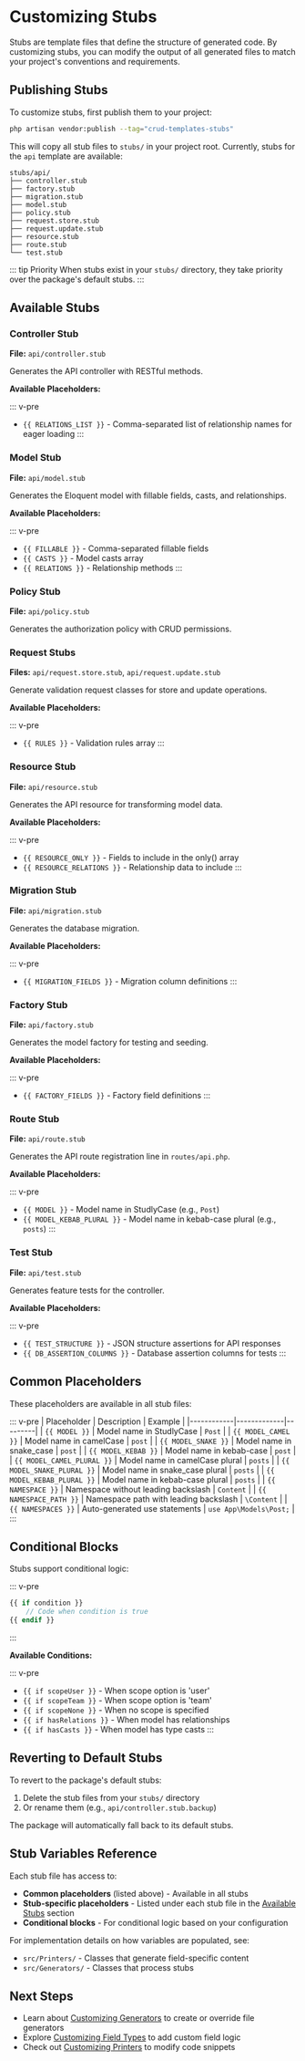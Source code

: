 # Customizing Stubs

Stubs are template files that define the structure of generated code. By customizing stubs, you can modify the output of all generated files to match your project's conventions and requirements.

## Publishing Stubs

To customize stubs, first publish them to your project:

```bash
php artisan vendor:publish --tag="crud-templates-stubs"
```

This will copy all stub files to `stubs/` in your project root. Currently, stubs for the `api` template are available:

```
stubs/api/
├── controller.stub
├── factory.stub
├── migration.stub
├── model.stub
├── policy.stub
├── request.store.stub
├── request.update.stub
├── resource.stub
├── route.stub
└── test.stub
```

::: tip Priority
When stubs exist in your `stubs/` directory, they take priority over the package's default stubs.
:::

## Available Stubs

### Controller Stub
**File:** `api/controller.stub`

Generates the API controller with RESTful methods.

**Available Placeholders:**

::: v-pre
- `{{ RELATIONS_LIST }}` - Comma-separated list of relationship names for eager loading
:::

### Model Stub
**File:** `api/model.stub`

Generates the Eloquent model with fillable fields, casts, and relationships.

**Available Placeholders:**

::: v-pre
- `{{ FILLABLE }}` - Comma-separated fillable fields
- `{{ CASTS }}` - Model casts array
- `{{ RELATIONS }}` - Relationship methods
:::

### Policy Stub
**File:** `api/policy.stub`

Generates the authorization policy with CRUD permissions.

### Request Stubs
**Files:** `api/request.store.stub`, `api/request.update.stub`

Generate validation request classes for store and update operations.

**Available Placeholders:**

::: v-pre
- `{{ RULES }}` - Validation rules array
:::

### Resource Stub
**File:** `api/resource.stub`

Generates the API resource for transforming model data.

**Available Placeholders:**

::: v-pre
- `{{ RESOURCE_ONLY }}` - Fields to include in the only() array
- `{{ RESOURCE_RELATIONS }}` - Relationship data to include
:::

### Migration Stub
**File:** `api/migration.stub`

Generates the database migration.

**Available Placeholders:**

::: v-pre
- `{{ MIGRATION_FIELDS }}` - Migration column definitions
:::

### Factory Stub
**File:** `api/factory.stub`

Generates the model factory for testing and seeding.

**Available Placeholders:**

::: v-pre
- `{{ FACTORY_FIELDS }}` - Factory field definitions
:::

### Route Stub
**File:** `api/route.stub`

Generates the API route registration line in `routes/api.php`.

**Available Placeholders:**

::: v-pre
- `{{ MODEL }}` - Model name in StudlyCase (e.g., `Post`)
- `{{ MODEL_KEBAB_PLURAL }}` - Model name in kebab-case plural (e.g., `posts`)
:::

### Test Stub
**File:** `api/test.stub`

Generates feature tests for the controller.

**Available Placeholders:**

::: v-pre
- `{{ TEST_STRUCTURE }}` - JSON structure assertions for API responses
- `{{ DB_ASSERTION_COLUMNS }}` - Database assertion columns for tests
:::

## Common Placeholders

These placeholders are available in all stub files:

::: v-pre
| Placeholder | Description | Example |
|------------|-------------|---------|
| `{{ MODEL }}` | Model name in StudlyCase | `Post` |
| `{{ MODEL_CAMEL }}` | Model name in camelCase | `post` |
| `{{ MODEL_SNAKE }}` | Model name in snake_case | `post` |
| `{{ MODEL_KEBAB }}` | Model name in kebab-case | `post` |
| `{{ MODEL_CAMEL_PLURAL }}` | Model name in camelCase plural | `posts` |
| `{{ MODEL_SNAKE_PLURAL }}` | Model name in snake_case plural | `posts` |
| `{{ MODEL_KEBAB_PLURAL }}` | Model name in kebab-case plural | `posts` |
| `{{ NAMESPACE }}` | Namespace without leading backslash | `Content` |
| `{{ NAMESPACE_PATH }}` | Namespace path with leading backslash | `\Content` |
| `{{ NAMESPACES }}` | Auto-generated use statements | `use App\Models\Post;` |
:::

## Conditional Blocks

Stubs support conditional logic:

::: v-pre
```php
{{ if condition }}
    // Code when condition is true
{{ endif }}
```
:::

**Available Conditions:**

::: v-pre
- `{{ if scopeUser }}` - When scope option is 'user'
- `{{ if scopeTeam }}` - When scope option is 'team'
- `{{ if scopeNone }}` - When no scope is specified
- `{{ if hasRelations }}` - When model has relationships
- `{{ if hasCasts }}` - When model has type casts
:::

## Reverting to Default Stubs

To revert to the package's default stubs:

1. Delete the stub files from your `stubs/` directory
2. Or rename them (e.g., `api/controller.stub.backup`)

The package will automatically fall back to its default stubs.

## Stub Variables Reference

Each stub file has access to:
- **Common placeholders** (listed above) - Available in all stubs
- **Stub-specific placeholders** - Listed under each stub file in the [Available Stubs](#available-stubs) section
- **Conditional blocks** - For conditional logic based on your configuration

For implementation details on how variables are populated, see:
- `src/Printers/` - Classes that generate field-specific content
- `src/Generators/` - Classes that process stubs

## Next Steps

- Learn about [Customizing Generators](/templates/customizing-generators) to create or override file generators
- Explore [Customizing Field Types](/templates/customizing-field-types) to add custom field logic
- Check out [Customizing Printers](/templates/customizing-printers) to modify code snippets
